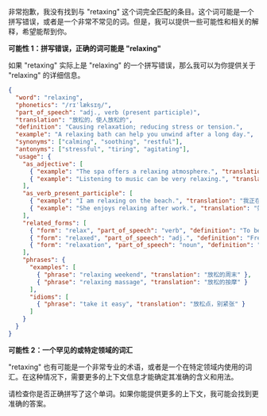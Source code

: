 非常抱歉，我没有找到与 "retaxing" 这个词完全匹配的条目。这个词可能是一个拼写错误，或者是一个非常不常见的词。但是，我可以提供一些可能性和相关的解释，希望能帮到你。

**可能性 1：拼写错误，正确的词可能是 "relaxing"**

如果 "retaxing" 实际上是 "relaxing" 的一个拼写错误，那么我可以为你提供关于 "relaxing" 的详细信息。

```json
{
  "word": "relaxing",
  "phonetics": "/rɪˈlæksɪŋ/",
  "part_of_speech": "adj., verb (present participle)",
  "translation": "放松的，使人放松的",
  "definition": "Causing relaxation; reducing stress or tension.",
  "example": "A relaxing bath can help you unwind after a long day.",
  "synonyms": ["calming", "soothing", "restful"],
  "antonyms": ["stressful", "tiring", "agitating"],
  "usage": {
    "as_adjective": [
      { "example": "The spa offers a relaxing atmosphere.", "translation": "这家水疗中心提供了一个放松的氛围。" },
      { "example": "Listening to music can be very relaxing.", "translation": "听音乐可以非常放松。" }
    ],
    "as_verb_present_participle": [
      { "example": "I am relaxing on the beach.", "translation": "我正在海滩上放松。" },
      { "example": "She enjoys relaxing after work.", "translation": "她喜欢下班后放松。" }
    ],
    "related_forms": [
      { "form": "relax", "part_of_speech": "verb", "definition": "To become less tense, anxious, or rigid." },
      { "form": "relaxed", "part_of_speech": "adj.", "definition": "Free from tension and anxiety." },
      { "form": "relaxation", "part_of_speech": "noun", "definition": "The state of being free from tension and anxiety." }
    ],
    "phrases": {
      "examples": [
        { "phrase": "relaxing weekend", "translation": "放松的周末" },
        { "phrase": "relaxing massage", "translation": "放松的按摩" }
      ],
      "idioms": [
        { "phrase": "take it easy", "translation": "放松点，别紧张" }
      ]
    }
  }
}
```

**可能性 2：一个罕见的或特定领域的词汇**

"retaxing" 也有可能是一个非常专业的术语，或者是一个在特定领域内使用的词汇。在这种情况下，需要更多的上下文信息才能确定其准确的含义和用法。

请检查你是否正确拼写了这个单词。如果你能提供更多的上下文，我可能会找到更准确的答案。
 
